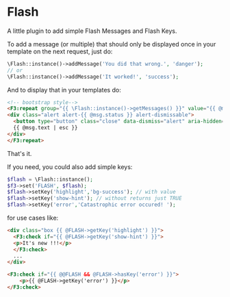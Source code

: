 # Flash

A little plugin to add simple Flash Messages and Flash Keys.


To add a message (or multiple) that should only be displayed once in your template on the next request, just do:

```php
\Flash::instance()->addMessage('You did that wrong.', 'danger');
// or 
\Flash::instance()->addMessage('It worked!', 'success');
```

And to display that in your templates do:

```html
<!-- bootstrap style-->
<F3:repeat group="{{ \Flash::instance()->getMessages() }}" value="{{ @msg }}">
<div class="alert alert-{{ @msg.status }} alert-dismissable">
  <button type="button" class="close" data-dismiss="alert" aria-hidden="true">&times;</button>
  {{ @msg.text | esc }}
</div>
</F3:repeat>
```

That's it.

If you need, you could also add simple keys:


```php
$flash = \Flash::instance();
$f3->set('FLASH', $flash);
$flash->setKey('highlight','bg-success'); // with value
$flash->setKey('show-hint'); // without returns just TRUE
$flash->setKey('error','Catastrophic error occured! ');
```

for use cases like:

```html
<div class="box {{ @FLASH->getKey('highlight') }}">
  <F3:check if="{{ @FLASH->getKey('show-hint') }}">
  <p>It's new !!!</p>
  </F3:check>
  ...
</div>
```

```html
<F3:check if="{{ @@FLASH && @FLASH->hasKey('error') }}">
    <p>{{ @FLASH->getKey('error') }}</p>
</F3:check>
```
